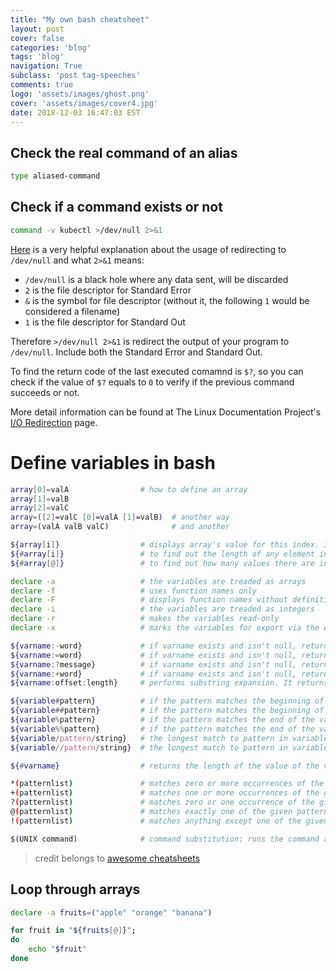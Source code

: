 ```yaml
---
title: "My own bash cheatsheet"
layout: post
cover: false
categories: 'blog'
tags: 'blog'
navigation: True
subclass: 'post tag-speeches'
comments: true
logo: 'assets/images/ghost.png'
cover: 'assets/images/cover4.jpg'
date: 2018-12-03 16:47:03 EST
---
```


## Check the real command of an alias

```bash
type aliased-command
```

## Check if a command exists or not

```bash
command -v kubectl >/dev/null 2>&1
```

[Here](https://unix.stackexchange.com/questions/163352/what-does-dev-null-21-mean-in-this-article-of-crontab-basics) is a very helpful explanation about the usage of redirecting to `/dev/null` and what `2>&1` means:

- `/dev/null` is a black hole where any data sent, will be discarded
- `2` is the file descriptor for Standard Error
- `&` is the symbol for file descriptor (without it, the following `1` would be considered a filename)
- `1` is the file descriptor for Standard Out

Therefore `>/dev/null 2>&1` is redirect the output of your program to `/dev/null`. Include both the Standard Error and Standard Out.

To find the return code of the last executed comamnd is `$?`, so you can check if the value of `$?` equals to `0` to verify if the previous command succeeds or not.

More detail information can be found at The Linux Documentation Project's [I/O Redirection](http://www.tldp.org/LDP/abs/html/io-redirection.html) page.

# Define variables in bash

```bash
array[0]=valA                # how to define an array
array[1]=valB
array[2]=valC
array=([2]=valC [0]=valA [1]=valB)  # another way
array=(valA valB valC)              # and another

${array[i]}                  # displays array's value for this index. If no index is supplied, array element 0 is assumed
${#array[i]}                 # to find out the length of any element in the array
${#array[@]}                 # to find out how many values there are in the array

declare -a                   # the variables are treaded as arrays
declare -f                   # uses function names only
declare -F                   # displays function names without definitions
declare -i                   # the variables are treaded as integers
declare -r                   # makes the variables read-only
declare -x                   # marks the variables for export via the environment

${varname:-word}             # if varname exists and isn't null, return its value; otherwise return word
${varname:=word}             # if varname exists and isn't null, return its value; otherwise set it word and then return its value
${varname:?message}          # if varname exists and isn't null, return its value; otherwise print varname, followed by message and abort the current command or script
${varname:+word}             # if varname exists and isn't null, return word; otherwise return null
${varname:offset:length}     # performs substring expansion. It returns the substring of $varname starting at offset and up to length characters

${variable#pattern}          # if the pattern matches the beginning of the variable's value, delete the shortest part that matches and return the rest
${variable##pattern}         # if the pattern matches the beginning of the variable's value, delete the longest part that matches and return the rest
${variable%pattern}          # if the pattern matches the end of the variable's value, delete the shortest part that matches and return the rest
${variable%%pattern}         # if the pattern matches the end of the variable's value, delete the longest part that matches and return the rest
${variable/pattern/string}   # the longest match to pattern in variable is replaced by string. Only the first match is replaced
${variable//pattern/string}  # the longest match to pattern in variable is replaced by string. All matches are replaced

${#varname}                  # returns the length of the value of the variable as a character string

*(patternlist)               # matches zero or more occurrences of the given patterns
+(patternlist)               # matches one or more occurrences of the given patterns
?(patternlist)               # matches zero or one occurrence of the given patterns
@(patternlist)               # matches exactly one of the given patterns
!(patternlist)               # matches anything except one of the given patterns

$(UNIX command)              # command substitution: runs the command and returns standard output

```

> credit belongs to [awesome cheatsheets](https://github.com/LeCoupa/awesome-cheatsheets/blob/master/languages/bash.sh)


## Loop through arrays

```bash
declare -a fruits=("apple" "orange" "banana")

for fruit in "${fruits[@]}";
do 
    echo "$fruit"
done
```


